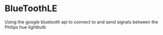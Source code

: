 # BlueToothLE
Using the google bluetooth api to connect to and send signals between the Philips hue lightbulb
